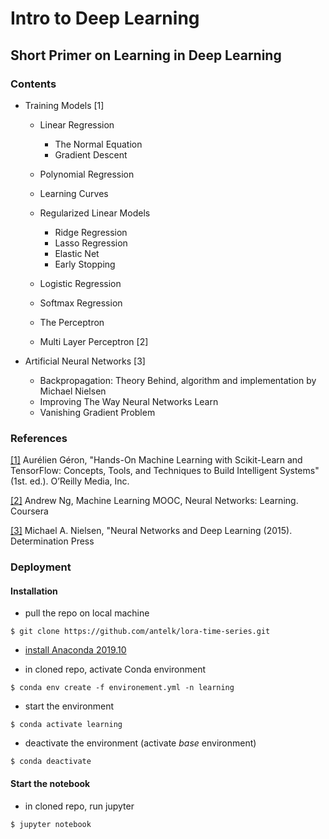 # Intro to Deep Learning

## Short Primer on Learning in Deep Learning

### Contents

* Training Models [1]
    * Linear Regression
        * The Normal Equation
        * Gradient Descent
        
    * Polynomial Regression
    
    * Learning Curves
    
    * Regularized Linear Models
        * Ridge Regression
        * Lasso Regression
        * Elastic Net
        * Early Stopping
    
    * Logistic Regression
    
    * Softmax Regression

    * The Perceptron

    * Multi Layer Perceptron [2]

* Artificial Neural Networks [3]
    * Backpropagation: Theory Behind, algorithm and implementation by Michael Nielsen
    * Improving The Way Neural Networks Learn
    * Vanishing Gradient Problem
        
### References

[[1]](https://www.oreilly.com/library/view/hands-on-machine-learning/9781491962282/) Aurélien Géron, "Hands-On Machine Learning with Scikit-Learn and TensorFlow: Concepts, Tools, and Techniques to Build Intelligent Systems" (1st. ed.). O’Reilly Media, Inc.

[[2]](https://www.coursera.org/learn/machine-learning/home/week/5) Andrew Ng, Machine Learning MOOC, Neural Networks: Learning. Coursera

[[3]](http://neuralnetworksanddeeplearning.com/index.html) Michael A. Nielsen, "Neural Networks and Deep Learning (2015). Determination Press

### Deployment

#### Installation 

* pull the repo on local machine
```console
$ git clone https://github.com/antelk/lora-time-series.git
```

* [install Anaconda 2019.10](https://www.anaconda.com/distribution/)

* in cloned repo, activate Conda environment
```console
$ conda env create -f environement.yml -n learning
```

* start the environment 
```console
$ conda activate learning
```

* deactivate the environment (activate *base* environment)
```console
$ conda deactivate
```

#### Start the notebook

* in cloned repo, run jupyter
```console
$ jupyter notebook 
```
